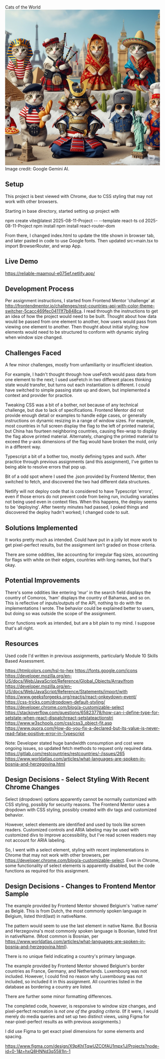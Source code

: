 Cats of the World
![Cats of the World](/image.png)
Image credit: Google Gemini AI.

## Setup

This project is best viewed with Chrome, due to CSS styling that may not work with other browsers.

Starting in base directory, started setting up project with

npm create vite@latest 2025-08-11-Project -- --template react-ts
cd 2025-08-11-Project
npm install
npm install react-router-dom

From there, I changed index.html to update the title shown in browser tab, and later pasted in code to use Google fonts.  Then updated src>main.tsx to import BrowserRouter, and wrap App.

## Live Demo

https://reliable-maamoul-e075ef.netlify.app/

## Development Process

Per assignment instructions, I started from Frontend Mentor 'challenge' at http://frontendmentor.io/challenges/rest-countries-api-with-color-theme-switcher-5cacc469fec04111f7b848ca.  I read through the instructions to get an idea of how the project would need to be built.  Thought about how data would be passed from one element to another, how users would pass from viewing one element to another.  Then thought about initial styling; how elements would need to be structured to conform with dynamic styling when window size changed.

## Challenges Faced

A few minor challenges, mostly from unfamiliarity or insufficient ideation.

For example, I hadn't thought through how useFetch would pass data from one element to the next; I used useFetch in two different places thinking state would transfer, but turns out each instantiation is different.  I could have switched to simple passing state up and down, but implemented a context and provider for practice.

Tweaking CSS was a bit of a bother, not because of any technical challenge, but due to lack of specifications.  Frontend Mentor did not provide enough detail or examples to handle edge cases, or generally instructions on dynamic resizing in a range of window sizes.  For example, most countries in full screen display the flag to the left of printed material, but China has fourteen neighboring countries, causing flex-wrap to display the flag above printed material.  Alternately, changing the printed material to exceed the y-axis dimensions of the flag would have broken the mold, only in a different way.

Typescript a bit of a bother too, mostly defining types and such.  After practice through previous assignments (and this assignment), I've gotten to being able to resolve errors that pop up.

Bit of a odd spot where I used the .json provided by Frontend Mentor, then switched to fetch, and discovered the two had different data structures.

Netlify will not deploy code that is considered to have Typescript 'errors', even if those errors do not prevent code from being run, including variables not being used even in context files.  When this happens, the deploy seems to be 'deploying'.  After twenty minutes had passed, I poked things and discovered the deploy hadn't worked; I changed code to suit.

## Solutions Implemented

It works pretty much as intended.  Could have put in a jolly lot more work to get pixel-perfect results, but the assignment isn't graded on those criteria.

There are some oddities, like accounting for irregular flag sizes, accounting for flags with white on their edges, countries with long names, but that's okay.

## Potential Improvements

There's some oddities like entering 'mur' in the search field displays the country of Comoros, 'ham' displays the country of Bahamas, and so on.  This is reflective of inputs/outputs of the API, nothing to do with the implementations I wrote.  The behavior could be explained better to users, but doing so was outside the scope of the assignment.

Error functions work as intended, but are a bit plain to my mind.  I suppose that's all right.

## Resources

Used code I'd written in previous assignments, particularly Module 10 Skills Based Assessment.

https://htmlcolors.com/hsl-to-hex
https://fonts.google.com/icons
https://developer.mozilla.org/en-US/docs/Web/JavaScript/Reference/Global_Objects/Array/from
https://developer.mozilla.org/en-US/docs/Web/JavaScript/Reference/Statements/import/with
https://www.geeksforgeeks.org/reactjs/react-onkeydown-event/
https://css-tricks.com/dropdown-default-styling/
https://developer.chrome.com/blog/a-customizable-select
https://stackoverflow.com/questions/65823778/how-can-i-define-type-for-setstate-when-react-dispatchreact-setstateactionstri
https://www.w3schools.com/css/css3_object-fit.asp
https://www.quora.com/How-do-you-fix-a-declared-but-its-value-is-never-read-false-positive-error-in-Typescript

Note:  Developer stated huge bandwidth consumption and cost were ongoing issues, so updated fetch methods to request only required data.
https://gitlab.com/restcountries/restcountries/-/issues/265
https://www.worldatlas.com/articles/what-languages-are-spoken-in-bosnia-and-herzegovina.html

## Design Decisions - Select Styling With Recent Chrome Changes

Select (dropdown) options apparently cannot be normally customized with CSS styling, possibly for security reasons.  The Frontend Mentor uses a dropdown with CSS styling, possibly created with div tags and customized behavior.

However, select elements are identified and used by tools like screen readers.  Customized controls and ARIA labeling may be used with customized divs to improve accessibility, but I've read screen readers may not account for ARIA labeling.

So, I went with a select element, styling with recent implementations in Chrome that may not work with other browsers, per https://developer.chrome.com/blog/a-customizable-select.  Even in Chrome, some functionality of select elements is apparently disabled, but the code functions as required for this assignment.

## Design Decisions - Changes to Frontend Mentor Sample

The example provided by Frontend Mentor showed Belgium's 'native name' as België.  This is from Dutch, the most commonly spoken language in Belgium, listed third(last) in nativeName.

The pattern would seem to use the last element in native Name.  But Bosnia and Herzegovina's most commonly spoken language is Bosnian, listed first in nativeName.  (Most common is Bosnian, per https://www.worldatlas.com/articles/what-languages-are-spoken-in-bosnia-and-herzegovina.html).

There is no unique field indicating a country's primary language.

The example provided by Frontend Mentor showed Belgium's border countries as France, Germany, and Netherlands.  Luxembourg was not included.  However, I could find no reason why Luxembourg was not included, so included it in this assignment.  All countries listed in the database as bordering a country are listed.

There are further some minor formatting differences.

The completed code, however, is responsive to window size changes, and pixel-perfect recreation is *not one of the grading criteria*.  (If it were, I would merely do media queries and set up two distinct views, using Figma for near-pixel-perfect results as with previous assignments.)

I did use Figma to get exact pixel dimensions for some elements and spacing.

https://www.figma.com/design/X9pKhlTqwUZCOfAU1mpx1J/Projects?node-id=0-1&t=hxQ8HNNd3q5581In-1